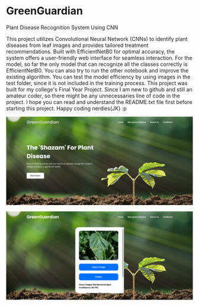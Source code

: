 # GreenGuardian
Plant Disease Recognition System Using CNN

This project utilizes Convolutional Neural Network (CNNs) to identify plant diseases from leaf images and provides tailored treatment recommendations. Built with EfficientNetB0 for optimal accuracy, the system offers a user-friendly web interface for seamless interaction. For the model, so far the only model that can recognize all the classes correctly is EfficientNetB0. You can also try to run the other notebook and improve the existing algorithm. You can test the model efficiency by using images in the test folder, since it is not included in the training process. This project was built for my college's Final Year Project. Since I am new to github and still an amateur coder, so there might be any unnecessaries line of code in the project. I hope you can read and understand the README.txt file first before starting this project. Happy coding nerdies(JK) :p

![Alt Text](https://github.com/Amyr23-cmd/GreenGuardian/blob/01859c8e789f1286e037e7c74c9187490bd6fd13/Plant%20Disease%20Recognition%20System/GreenGuardian/SystemImg/index.png)

![Alt Text](https://github.com/Amyr23-cmd/GreenGuardian/blob/5b12d57cfaefe8ee4a3552b3797e2d14b72a73d1/Plant%20Disease%20Recognition%20System/GreenGuardian/SystemImg/greenguardian.png)





    
